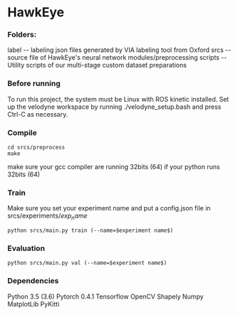 # HawkEye

### Folders:

label -- labeling json files generated by VIA labeling tool from Oxford
srcs -- source file of HawkEye's neural network modules/preprocessing
scripts -- Utility scripts of our multi-stage custom dataset preparations

### Before running

To run this project, the system must be Linux with ROS kinetic installed.
Set up the velodyne workspace by running ./velodyne_setup.bash and press Ctrl-C as necessary.

### Compile
```
cd srcs/preprocess
make
```
make sure your gcc compiler are running 32bits (64) if your python runs 32bits (64)


### Train
Make sure you set your experiment name and put a config.json file in srcs/experiments/$exp_name$
```
python srcs/main.py train (--name=$experiment name$)
```
### Evaluation

```
python srcs/main.py val (--name=$experiment name$)
```

### Dependencies
Python 3.5 (3.6)
Pytorch 0.4.1
Tensorflow
OpenCV
Shapely
Numpy
MatplotLib
PyKitti
